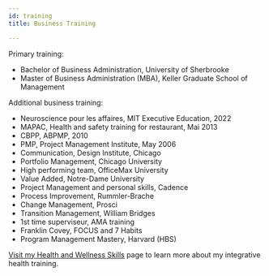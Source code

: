 ```yaml
---
id: training
title: Business Training

---
```

Primary training:

* Bachelor of Business Administration, University of Sherbrooke
* Master of Business Administration (MBA), Keller Graduate School of Management

Additional business training:

* Neuroscience pour les affaires, MIT Executive Education, 2022
* MAPAC, Health and safety training for restaurant, Mai 2013
* CBPP, ABPMP, 2010
* PMP, Project Management Institute, May 2006
* Communication, Design Institute, Chicago
* Portfolio Management, Chicago University
* High performing team, OfficeMax University
* Value Added, Notre-Dame University
* Project Management and personal skills, Cadence
* Process Improvement, Rummler-Brache
* Change Management, Prosci
* Transition Management, William Bridges
* 1st time superviseur, AMA training
* Franklin Covey, FOCUS and 7 Habits
* Program Management Mastery, Harvard (HBS)

[Visit my Health and Wellness Skills](https://coaching.nancybilodeau.com/about#formations) page to learn more about my integrative health training.